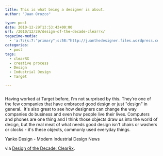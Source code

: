 ```yaml
---
title: This is what being a designer is about.
author: "Juan Orozco" 

type: post
date: 2010-12-29T13:53:43+00:00
url: /2010/12/29/design-of-the-decade-clearrx/
tagazine-media:
  - 'a:7:{s:7:"primary";s:58:"http://juanthedesigner.files.wordpress.com/2010/12/dod.jpg";s:6:"images";a:1:{s:58:"http://juanthedesigner.files.wordpress.com/2010/12/dod.jpg";a:6:{s:8:"file_url";s:58:"http://juanthedesigner.files.wordpress.com/2010/12/dod.jpg";s:5:"width";s:3:"605";s:6:"height";s:3:"597";s:4:"type";s:5:"image";s:4:"area";s:6:"361185";s:9:"file_path";s:0:"";}}s:6:"videos";a:0:{}s:11:"image_count";s:1:"1";s:6:"author";s:7:"8033531";s:7:"blog_id";s:8:"17975075";s:9:"mod_stamp";s:19:"2010-12-29 13:57:17";}'
categories:
  - post
tags:
  - clearRX
  - creative process
  - Design
  - Industrial Design
  - Target

---
```

<p style="text-align:center;">
  <a href="http://www.yankodesign.com/2010/12/10/design-of-the-decade-clearrx/"><img src="http://juanthedesigner.files.wordpress.com/2010/12/dod.jpg?w=580" alt="" data-recalc-dims="1" /></a>
</p>

Having worked at Target before, I'm not surprised by this. They're one of the few companies that have embraced good design or just "design" in general.  It's also great to see how designers can change the way companies do business and even how people live their lives. Computers and phones are one thing and I think those objects draw us into the world of design, but the real meat of what needs good design isn't chairs or washers or clocks - it's these objects, commonly used everyday things.

Yanko Design - Modern Industrial Design News

via [Design of the Decade: ClearRx][1].

 [1]: http://www.yankodesign.com/2010/12/10/design-of-the-decade-clearrx/
